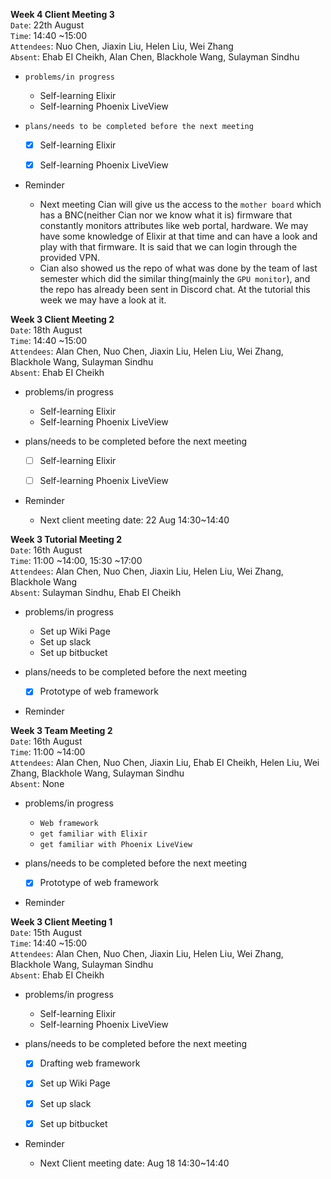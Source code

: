 **Week 4 Client Meeting 3**  
`Date`: 22th August  
`Time`: 14:40 ~15:00  
`Attendees`: Nuo Chen, Jiaxin Liu, Helen Liu, Wei Zhang  
`Absent`: Ehab EI Cheikh, Alan Chen, Blackhole Wang, Sulayman Sindhu  


- `problems/in progress`
    -	Self-learning Elixir
    -	Self-learning Phoenix LiveView


- `plans/needs to be completed before the next meeting`
    - [x] Self-learning Elixir
    - [x] Self-learning Phoenix LiveView


- Reminder
  -	Next meeting Cian will give us the access to the `mother board` which has a BNC(neither Cian nor we know what it is) firmware that constantly monitors attributes like web portal, hardware. We may have some knowledge of Elixir at that time and can have a look and play with that firmware. It is said that we can login through the provided VPN.
  -	Cian also showed us the repo of what was done by the team of last semester which did the similar thing(mainly the `GPU monitor`), and the repo has already been sent in Discord chat. At the tutorial this week we may have a look at it.



**Week 3 Client Meeting 2**  
`Date`: 18th August  
`Time`: 14:40 ~15:00  
`Attendees`: Alan Chen, Nuo Chen, Jiaxin Liu, Helen Liu, Wei Zhang, Blackhole Wang, Sulayman Sindhu  
`Absent`: Ehab EI Cheikh  

- problems/in progress
    -	Self-learning Elixir
    -	Self-learning Phoenix LiveView


- plans/needs to be completed before the next meeting
    - [ ] Self-learning Elixir
    - [ ] Self-learning Phoenix LiveView


- Reminder
  - Next client meeting date: 22 Aug 14:30~14:40

**Week 3 Tutorial Meeting 2**    
`Date`: 16th August  
`Time`: 11:00 ~14:00, 15:30 ~17:00  
`Attendees`: Alan Chen, Nuo Chen, Jiaxin Liu, Helen Liu, Wei Zhang, Blackhole Wang  
`Absent`: Sulayman Sindhu, Ehab EI Cheikh


- problems/in progress
   - Set up	Wiki Page
   - Set up slack
   - Set up bitbucket

- plans/needs to be completed before the next meeting
    - [x] Prototype of web framework

- Reminder

**Week 3 Team Meeting 2**    
`Date`: 16th August  
`Time`: 11:00 ~14:00  
`Attendees`: Alan Chen, Nuo Chen, Jiaxin Liu, Ehab EI Cheikh, Helen Liu, Wei Zhang, Blackhole Wang, Sulayman Sindhu  
`Absent`: None


- problems/in progress
   - `Web framework`
   - `get familiar with Elixir`
   - `get familiar with Phoenix LiveView`


- plans/needs to be completed before the next meeting
    - [x] Prototype of web framework


- Reminder

**Week 3 Client Meeting 1**  
`Date`: 15th August  
`Time`: 14:40 ~15:00  
`Attendees`: Alan Chen, Nuo Chen, Jiaxin Liu, Helen Liu, Wei Zhang, Blackhole Wang, Sulayman Sindhu  
`Absent`: Ehab EI Cheikh

- problems/in progress
    -	Self-learning Elixir
    -	Self-learning Phoenix LiveView


- plans/needs to be completed before the next meeting
    - [x] Drafting web framework
    - [x] Set up	Wiki Page
    - [x] Set up slack
    - [x] Set up bitbucket


- Reminder
  - Next Client meeting date: Aug 18 14:30~14:40
